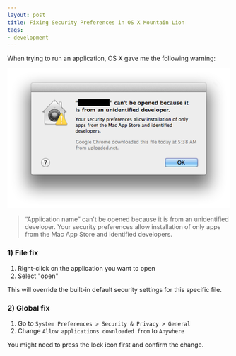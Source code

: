 ```yaml
---
layout: post
title: Fixing Security Preferences in OS X Mountain Lion
tags:
- development
---
```


When trying to run an application, OS X gave me the following warning:

[![OS X Mountain Lion Warning](/img/2012-09-21-osx-warning.png)](/img/2012-09-21-osx-warning.png)

> “Application name” can't be opened because it is from an unidentified developer. Your security preferences allow installation of only apps from the Mac App Store and identified developers.

### 1) File fix

1. Right-click on the application you want to open
2. Select "open"

This will override the built-in default security settings for this specific file.

### 2) Global fix

1. Go to `System Preferences > Security & Privacy > General`
2. Change `Allow applications downloaded from` to `Anywhere`

You might need to press the lock icon first and confirm the change.
